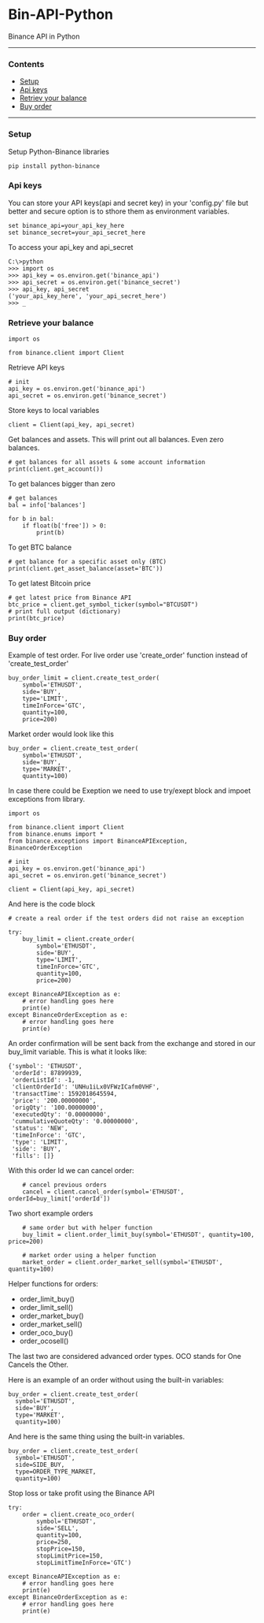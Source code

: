 # Bin-API-Python
Binance API in Python

<hr>

### Contents
- [Setup](#setup)
- [Api keys](#api-keys)
- [Retriev your balance](#retrieve-your-balance)
- [Buy order](#buy-order)

<hr>

### Setup

Setup Python-Binance libraries

```
pip install python-binance
```

### Api keys

You can store your API keys(api and secret key) in your 'config.py' file 
but better and secure option is to sthore them as environment variables.

```
set binance_api=your_api_key_here
set binance_secret=your_api_secret_here
```

To access your api_key and api_secret

```
C:\>python
>>> import os
>>> api_key = os.environ.get('binance_api')
>>> api_secret = os.environ.get('binance_secret')
>>> api_key, api_secret
('your_api_key_here', 'your_api_secret_here')
>>> _
```

### Retrieve your balance

```
import os

from binance.client import Client
```

Retrieve API keys

```
# init
api_key = os.environ.get('binance_api')
api_secret = os.environ.get('binance_secret')
```

Store keys to local variables
```
client = Client(api_key, api_secret)
```

Get balances and assets. This will print out all balances. Even zero balances.
```
# get balances for all assets & some account information
print(client.get_account())
```

To get balances bigger than zero
```
# get balances
bal = info['balances']

for b in bal:
    if float(b['free']) > 0:
        print(b)
```

To get BTC balance
```
# get balance for a specific asset only (BTC)
print(client.get_asset_balance(asset='BTC'))
```

To get latest Bitcoin price
```
# get latest price from Binance API
btc_price = client.get_symbol_ticker(symbol="BTCUSDT")
# print full output (dictionary)
print(btc_price)
```

### Buy order

Example of test order. For live order use 'create_order' function instead of 'create_test_order'
```
buy_order_limit = client.create_test_order(
    symbol='ETHUSDT',
    side='BUY',
    type='LIMIT',
    timeInForce='GTC',
    quantity=100,
    price=200)
```

Market order would look like this
```
buy_order = client.create_test_order(
    symbol='ETHUSDT', 
    side='BUY', 
    type='MARKET', 
    quantity=100)
```

In case there could be Exeption we need to use try/exept block and impoet exceptions from library.
```
import os

from binance.client import Client
from binance.enums import *
from binance.exceptions import BinanceAPIException, BinanceOrderException

# init
api_key = os.environ.get('binance_api')
api_secret = os.environ.get('binance_secret')

client = Client(api_key, api_secret)
```

And here is the code block
```
# create a real order if the test orders did not raise an exception

try:
    buy_limit = client.create_order(
        symbol='ETHUSDT',
        side='BUY',
        type='LIMIT',
        timeInForce='GTC',
        quantity=100,
        price=200)

except BinanceAPIException as e:
    # error handling goes here
    print(e)
except BinanceOrderException as e:
    # error handling goes here
    print(e)
```

An order confirmation will be sent back from the exchange
and stored in our buy_limit variable. This is what it looks like:
```
{'symbol': 'ETHUSDT',
 'orderId': 87899939,
 'orderListId': -1,
 'clientOrderId': 'UNHu1iLx0VFWzICafm0VHF',
 'transactTime': 1592018645594,
 'price': '200.00000000',
 'origQty': '100.00000000',
 'executedQty': '0.00000000',
 'cummulativeQuoteQty': '0.00000000',
 'status': 'NEW',
 'timeInForce': 'GTC',
 'type': 'LIMIT',
 'side': 'BUY',
 'fills': []}
```

With this order Id we can cancel order:
```
    # cancel previous orders
    cancel = client.cancel_order(symbol='ETHUSDT', orderId=buy_limit['orderId'])
```

Two short example orders
```
    # same order but with helper function
    buy_limit = client.order_limit_buy(symbol='ETHUSDT', quantity=100, price=200)

    # market order using a helper function
    market_order = client.order_market_sell(symbol='ETHUSDT', quantity=100)
```

Helper functions for orders:
* order_limit_buy()
* order_limit_sell()
* order_market_buy()
* order_market_sell()
* order_oco_buy()
* order_ocosell()

The last two are considered advanced order types. OCO stands for One Cancels the Other. 

Here is an example of an order without using the built-in variables:
```
buy_order = client.create_test_order(
  symbol='ETHUSDT', 
  side='BUY', 
  type='MARKET', 
  quantity=100)
```

And here is the same thing using the built-in variables.
```
buy_order = client.create_test_order(
  symbol='ETHUSDT', 
  side=SIDE_BUY, 
  type=ORDER_TYPE_MARKET, 
  quantity=100)
```

Stop loss or take profit using the Binance API
```
try:
    order = client.create_oco_order(
        symbol='ETHUSDT',
        side='SELL',
        quantity=100,
        price=250,
        stopPrice=150,
        stopLimitPrice=150,
        stopLimitTimeInForce='GTC')

except BinanceAPIException as e:
    # error handling goes here
    print(e)
except BinanceOrderException as e:
    # error handling goes here
    print(e)
```
